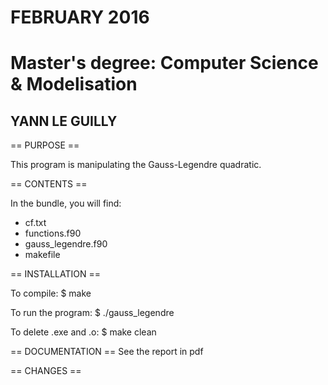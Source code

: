 
# FEBRUARY 2016                           
# Master's degree: Computer Science & Modelisation
## YANN LE GUILLY                          


== PURPOSE ==

This program is manipulating the Gauss-Legendre quadratic.

== CONTENTS ==

In the bundle, you will find:
- cf.txt
- functions.f90
- gauss_legendre.f90
- makefile

== INSTALLATION ==

To compile:
$ make

To run the program:
$ ./gauss_legendre

To delete .exe and .o:
$ make clean

== DOCUMENTATION ==
See the report in pdf

== CHANGES ==
